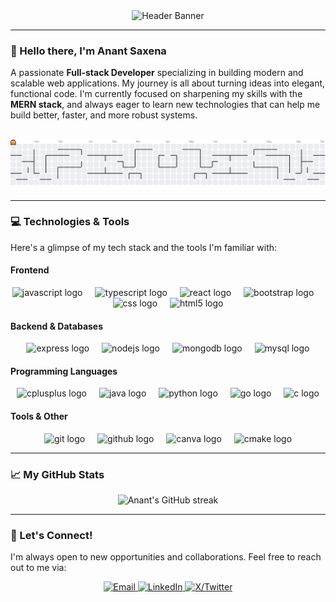 <div align="center">
  <img src="https://cdn.jsdelivr.net/gh/AnantSaxena11/AnantSaxena11/github-header-banner.png" alt="Header Banner"/>
</div>

---

### 👋 Hello there, I'm Anant Saxena

A passionate **Full-stack Developer** specializing in building modern and scalable web applications. My journey is all about turning ideas into elegant, functional code. I'm currently focused on sharpening my skills with the **MERN stack**, and always eager to learn new technologies that can help me build better, faster, and more robust systems.

<picture>
  <source media="(prefers-color-scheme: dark)" srcset="https://raw.githubusercontent.com/AnantSaxena11/AnantSaxena11/output/pacman-contribution-graph-dark.svg">
  <source media="(prefers-color-scheme: light)" srcset="https://raw.githubusercontent.com/AnantSaxena11/AnantSaxena11/output/pacman-contribution-graph.svg">
  <img alt="pacman contribution graph" src="https://raw.githubusercontent.com/AnantSaxena11/AnantSaxena11/output/pacman-contribution-graph.svg">
</picture>

---

### 💻 Technologies & Tools

Here's a glimpse of my tech stack and the tools I'm familiar with:

#### **Frontend**
<div align="center">
  <img src="https://cdn.jsdelivr.net/gh/devicons/devicon/icons/javascript/javascript-original.svg" height="40" alt="javascript logo" />
  <img width="12" />
  <img src="https://cdn.jsdelivr.net/gh/devicons/devicon/icons/typescript/typescript-original.svg" height="40" alt="typescript logo" />
  <img width="12" />
  <img src="https://cdn.jsdelivr.net/gh/devicons/devicon/icons/react/react-original.svg" height="40" alt="react logo" />
  <img width="12" />
  <img src="https://cdn.jsdelivr.net/gh/devicons/devicon/icons/bootstrap/bootstrap-original.svg" height="40" alt="bootstrap logo" />
  <img width="12" />
  <img src="https://cdn.jsdelivr.net/gh/devicons/devicon/icons/css3/css3-original.svg" height="40" alt="css logo" />
  <img width="12" />
  <img src="https://cdn.jsdelivr.net/gh/devicons/devicon/icons/html5/html5-original.svg" height="40" alt="html5 logo" />
</div>

#### **Backend & Databases**
<div align="center">
  <img src="https://cdn.jsdelivr.net/gh/devicons/devicon/icons/express/express-original.svg" height="40" alt="express logo" />
  <img width="12" />
  <img src="https://cdn.jsdelivr.net/gh/devicons/devicon/icons/nodejs/nodejs-original.svg" height="40" alt="nodejs logo" />
  <img width="12" />
  <img src="https://cdn.jsdelivr.net/gh/devicons/devicon/icons/mongodb/mongodb-original.svg" height="40" alt="mongodb logo" />
  <img width="12" />
  <img src="https://cdn.jsdelivr.net/gh/devicons/devicon/icons/mysql/mysql-original.svg" height="40" alt="mysql logo" />
</div>

#### **Programming Languages**
<div align="center">
  <img src="https://cdn.jsdelivr.net/gh/devicons/devicon/icons/cplusplus/cplusplus-original.svg" height="40" alt="cplusplus logo" />
  <img width="12" />
  <img src="https://cdn.jsdelivr.net/gh/devicons/devicon/icons/java/java-original.svg" height="40" alt="java logo" />
  <img width="12" />
  <img src="https://cdn.jsdelivr.net/gh/devicons/devicon/icons/python/python-original.svg" height="40" alt="python logo" />
  <img width="12" />
  <img src="https://cdn.jsdelivr.net/gh/devicons/devicon/icons/go/go-original.svg" height="40" alt="go logo" />
  <img width="12" />
  <img src="https://cdn.jsdelivr.net/gh/devicons/devicon/icons/c/c-original.svg" height="40" alt="c logo" />
</div>

#### **Tools & Other**
<div align="center">
  <img src="https://cdn.jsdelivr.net/gh/devicons/devicon/icons/git/git-original.svg" height="40" alt="git logo" />
  <img width="12" />
  <img src="https://cdn.jsdelivr.net/gh/devicons/devicon/icons/github/github-original.svg" height="40" alt="github logo" />
  <img width="12" />
  <img src="https://cdn.jsdelivr.net/gh/devicons/devicon/icons/canva/canva-original.svg" height="40" alt="canva logo" />
  <img width="12" />
  <img src="https://cdn.jsdelivr.net/gh/devicons/devicon/icons/cmake/cmake-original.svg" height="40" alt="cmake logo" />
</div>

---

### 📈 My GitHub Stats

<div align="center">
  <img src="https://github-readme-streak-stats.herokuapp.com/?user=AnantSaxena11&theme=onedark&hide_border=true" alt="Anant's GitHub streak" />
</div>

---

### 🤝 Let's Connect!

I'm always open to new opportunities and collaborations. Feel free to reach out to me via:

<div align="center">
  <a href="mailto:your.email@example.com">
    <img src="https://img.shields.io/badge/Email-D14836?style=for-the-badge&logo=gmail&logoColor=white" alt="Email" />
  </a>
  <a href="https://www.linkedin.com/in/anantsaxena1110/" target="_blank">
    <img src="https://img.shields.io/badge/LinkedIn-0077B5?style=for-the-badge&logo=linkedin&logoColor=white" alt="LinkedIn" />
  </a>
  <a href="https://x.com/TheCrafterBit" target="_blank">
    <img src="https://img.shields.io/badge/X-000000?style=for-the-badge&logo=x&logoColor=white" alt="X/Twitter" />
  </a>
</div>